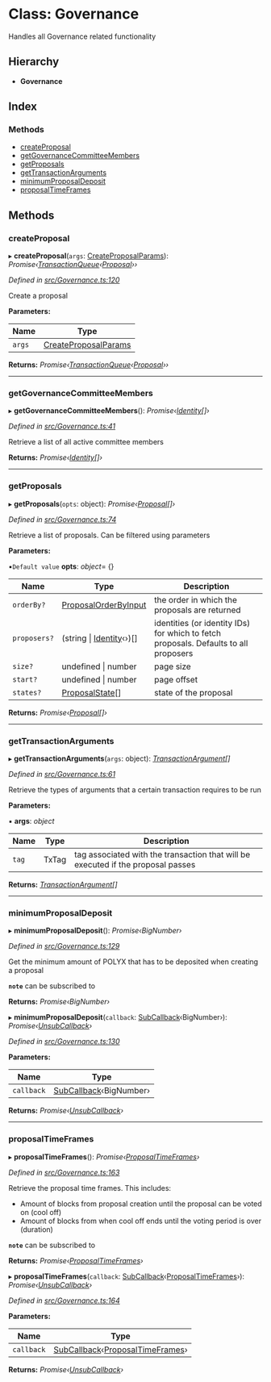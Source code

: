 # Class: Governance

Handles all Governance related functionality

## Hierarchy

* **Governance**

## Index

### Methods

* [createProposal](governance.governance-1.md#createproposal)
* [getGovernanceCommitteeMembers](governance.governance-1.md#getgovernancecommitteemembers)
* [getProposals](governance.governance-1.md#getproposals)
* [getTransactionArguments](governance.governance-1.md#gettransactionarguments)
* [minimumProposalDeposit](governance.governance-1.md#minimumproposaldeposit)
* [proposalTimeFrames](governance.governance-1.md#proposaltimeframes)

## Methods

###  createProposal

▸ **createProposal**(`args`: [CreateProposalParams](../interfaces/api_procedures.createproposalparams.md)): *Promise‹[TransactionQueue](base.transactionqueue.md)‹[Proposal](api_entities_proposal.proposal.md)››*

*Defined in [src/Governance.ts:120](https://github.com/PolymathNetwork/polymesh-sdk/blob/6d34df1/src/Governance.ts#L120)*

Create a proposal

**Parameters:**

Name | Type |
------ | ------ |
`args` | [CreateProposalParams](../interfaces/api_procedures.createproposalparams.md) |

**Returns:** *Promise‹[TransactionQueue](base.transactionqueue.md)‹[Proposal](api_entities_proposal.proposal.md)››*

___

###  getGovernanceCommitteeMembers

▸ **getGovernanceCommitteeMembers**(): *Promise‹[Identity](api_entities_identity.identity.md)[]›*

*Defined in [src/Governance.ts:41](https://github.com/PolymathNetwork/polymesh-sdk/blob/6d34df1/src/Governance.ts#L41)*

Retrieve a list of all active committee members

**Returns:** *Promise‹[Identity](api_entities_identity.identity.md)[]›*

___

###  getProposals

▸ **getProposals**(`opts`: object): *Promise‹[Proposal](api_entities_proposal.proposal.md)[]›*

*Defined in [src/Governance.ts:74](https://github.com/PolymathNetwork/polymesh-sdk/blob/6d34df1/src/Governance.ts#L74)*

Retrieve a list of proposals. Can be filtered using parameters

**Parameters:**

▪`Default value`  **opts**: *object*= {}

Name | Type | Description |
------ | ------ | ------ |
`orderBy?` | [ProposalOrderByInput](../modules/middleware.md#proposalorderbyinput) | the order in which the proposals are returned |
`proposers?` | (string &#124; [Identity](api_entities_identity.identity.md)‹›)[] | identities (or identity IDs) for which to fetch proposals. Defaults to all proposers |
`size?` | undefined &#124; number | page size |
`start?` | undefined &#124; number | page offset  |
`states?` | [ProposalState](../enums/middleware.proposalstate.md)[] | state of the proposal |

**Returns:** *Promise‹[Proposal](api_entities_proposal.proposal.md)[]›*

___

###  getTransactionArguments

▸ **getTransactionArguments**(`args`: object): *[TransactionArgument](../modules/types.md#transactionargument)[]*

*Defined in [src/Governance.ts:61](https://github.com/PolymathNetwork/polymesh-sdk/blob/6d34df1/src/Governance.ts#L61)*

Retrieve the types of arguments that a certain transaction requires to be run

**Parameters:**

▪ **args**: *object*

Name | Type | Description |
------ | ------ | ------ |
`tag` | TxTag | tag associated with the transaction that will be executed if the proposal passes  |

**Returns:** *[TransactionArgument](../modules/types.md#transactionargument)[]*

___

###  minimumProposalDeposit

▸ **minimumProposalDeposit**(): *Promise‹BigNumber›*

*Defined in [src/Governance.ts:129](https://github.com/PolymathNetwork/polymesh-sdk/blob/6d34df1/src/Governance.ts#L129)*

Get the minimum amount of POLYX that has to be deposited when creating a proposal

**`note`** can be subscribed to

**Returns:** *Promise‹BigNumber›*

▸ **minimumProposalDeposit**(`callback`: [SubCallback](../modules/types.md#subcallback)‹BigNumber›): *Promise‹[UnsubCallback](../modules/types.md#unsubcallback)›*

*Defined in [src/Governance.ts:130](https://github.com/PolymathNetwork/polymesh-sdk/blob/6d34df1/src/Governance.ts#L130)*

**Parameters:**

Name | Type |
------ | ------ |
`callback` | [SubCallback](../modules/types.md#subcallback)‹BigNumber› |

**Returns:** *Promise‹[UnsubCallback](../modules/types.md#unsubcallback)›*

___

###  proposalTimeFrames

▸ **proposalTimeFrames**(): *Promise‹[ProposalTimeFrames](../interfaces/api_entities_proposal.proposaltimeframes.md)›*

*Defined in [src/Governance.ts:163](https://github.com/PolymathNetwork/polymesh-sdk/blob/6d34df1/src/Governance.ts#L163)*

Retrieve the proposal time frames. This includes:

- Amount of blocks from proposal creation until the proposal can be voted on (cool off)
- Amount of blocks from when cool off ends until the voting period is over (duration)

**`note`** can be subscribed to

**Returns:** *Promise‹[ProposalTimeFrames](../interfaces/api_entities_proposal.proposaltimeframes.md)›*

▸ **proposalTimeFrames**(`callback`: [SubCallback](../modules/types.md#subcallback)‹[ProposalTimeFrames](../interfaces/api_entities_proposal.proposaltimeframes.md)›): *Promise‹[UnsubCallback](../modules/types.md#unsubcallback)›*

*Defined in [src/Governance.ts:164](https://github.com/PolymathNetwork/polymesh-sdk/blob/6d34df1/src/Governance.ts#L164)*

**Parameters:**

Name | Type |
------ | ------ |
`callback` | [SubCallback](../modules/types.md#subcallback)‹[ProposalTimeFrames](../interfaces/api_entities_proposal.proposaltimeframes.md)› |

**Returns:** *Promise‹[UnsubCallback](../modules/types.md#unsubcallback)›*
